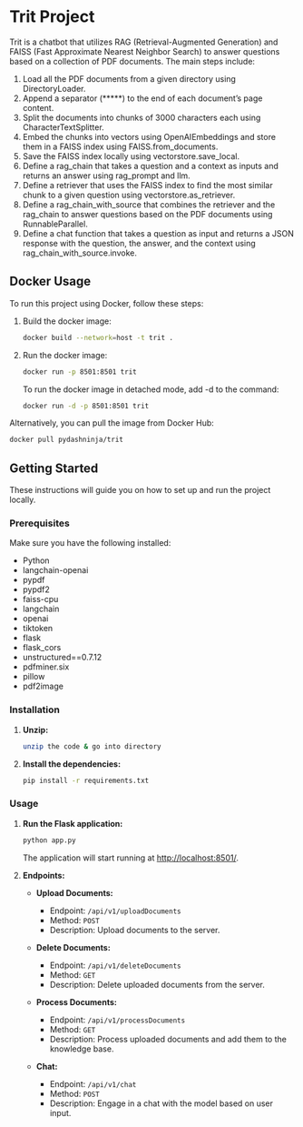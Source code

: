 # Trit Project

Trit is a chatbot that utilizes RAG (Retrieval-Augmented Generation) and FAISS (Fast Approximate Nearest Neighbor Search) to answer questions based on a collection of PDF documents. The main steps include:

1. Load all the PDF documents from a given directory using DirectoryLoader.
2. Append a separator (*****) to the end of each document’s page content.
3. Split the documents into chunks of 3000 characters each using CharacterTextSplitter.
4. Embed the chunks into vectors using OpenAIEmbeddings and store them in a FAISS index using FAISS.from_documents.
5. Save the FAISS index locally using vectorstore.save_local.
6. Define a rag_chain that takes a question and a context as inputs and returns an answer using rag_prompt and llm.
7. Define a retriever that uses the FAISS index to find the most similar chunk to a given question using vectorstore.as_retriever.
8. Define a rag_chain_with_source that combines the retriever and the rag_chain to answer questions based on the PDF documents using RunnableParallel.
9. Define a chat function that takes a question as input and returns a JSON response with the question, the answer, and the context using rag_chain_with_source.invoke.

## Docker Usage

To run this project using Docker, follow these steps:

1. Build the docker image:

    ```bash
    docker build --network=host -t trit .
    ```

2. Run the docker image:

    ```bash
    docker run -p 8501:8501 trit
    ```

    To run the docker image in detached mode, add -d to the command:

    ```bash
    docker run -d -p 8501:8501 trit
    ```

Alternatively, you can pull the image from Docker Hub:

```bash
docker pull pydashninja/trit
```

## Getting Started

These instructions will guide you on how to set up and run the project locally.

### Prerequisites

Make sure you have the following installed:

- Python
- langchain-openai
- pypdf
- pypdf2
- faiss-cpu
- langchain 
- openai
- tiktoken
- flask
- flask_cors
- unstructured==0.7.12
- pdfminer.six
- pillow
- pdf2image

### Installation

1. **Unzip:**

    ```bash
    unzip the code & go into directory
    ```

2. **Install the dependencies:**

    ```bash
    pip install -r requirements.txt
    ```

### Usage

1. **Run the Flask application:**

    ```bash
    python app.py
    ```

    The application will start running at [http://localhost:8501/](http://localhost:8501/).

2. **Endpoints:**

   - **Upload Documents:**
     - Endpoint: `/api/v1/uploadDocuments`
     - Method: `POST`
     - Description: Upload documents to the server.

   - **Delete Documents:**
     - Endpoint: `/api/v1/deleteDocuments`
     - Method: `GET`
     - Description: Delete uploaded documents from the server.

   - **Process Documents:**
     - Endpoint: `/api/v1/processDocuments`
     - Method: `GET`
     - Description: Process uploaded documents and add them to the knowledge base.

   - **Chat:**
     - Endpoint: `/api/v1/chat`
     - Method: `POST`
     - Description: Engage in a chat with the model based on user input.




